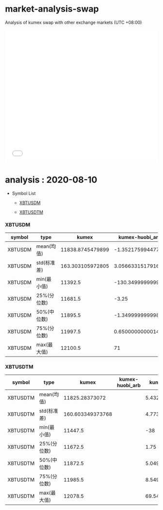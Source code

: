 # market-analysis-swap
Analysis of kumex swap with other exchange markets (UTC +08:00)

<iframe width="100%" height="440" src="./data.html" frameborder="no" border="0" scrolling="no"></iframe>

# analysis : 2020-08-10
* Symbol List

  * [XBTUSDM](#xbtusdm)

  * [XBTUSDTM](#xbtusdtm)


### XBTUSDM

symbol|type|kumex|kumex-huobi_arb|kumex-okex_arb
---|---|---|---|---
XBTUSDM | mean(均值) | 11838.8745479899 | -1.35217599447781 | 2.98105498714205
XBTUSDM | std(标准差) | 163.303105972805 | 3.05663315179162 | 3.47749725678522
XBTUSDM | min(最小值) | 11392.5 | -130.349999999999 | -85.25
XBTUSDM | 25%(分位数) | 11681.5 | -3.25 | 0.450000000000728
XBTUSDM | 50%(中位数) | 11895.5 | -1.34999999999854 | 2.84999999999855
XBTUSDM | 75%(分位数) | 11997.5 | 0.650000000001455 | 5.54999999999927
XBTUSDM | max(最大值) | 12100.5 | 71 | 44.4500000000007


### XBTUSDTM

symbol|type|kumex|kumex-huobi_arb|kumex-okex_arb
---|---|---|---|---
XBTUSDTM | mean(均值) | 11825.28373072 |  | 5.43253893995757
XBTUSDTM | std(标准差) | 160.603349373768 |  | 4.77342537430364
XBTUSDTM | min(最小值) | 11447.5 |  | -38
XBTUSDTM | 25%(分位数) | 11672.5 |  | 1.75
XBTUSDTM | 50%(中位数) | 11872.5 |  | 5.04999999999927
XBTUSDTM | 75%(分位数) | 11985.5 |  | 8.54999999999927
XBTUSDTM | max(最大值) | 12078.5 |  | 69.5499999999993

